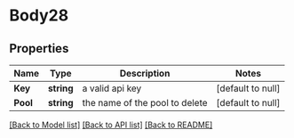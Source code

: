 # Body28

## Properties
Name | Type | Description | Notes
------------ | ------------- | ------------- | -------------
**Key** | **string** | a valid api key | [default to null]
**Pool** | **string** | the name of the pool to delete | [default to null]

[[Back to Model list]](../README.md#documentation-for-models) [[Back to API list]](../README.md#documentation-for-api-endpoints) [[Back to README]](../README.md)


